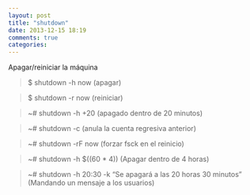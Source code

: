 ```yaml
---
layout: post
title: "shutdown"
date: 2013-12-15 18:19
comments: true
categories: 
---
```

Apagar/reiniciar la máquina

>$ shutdown -h now    (apagar)

>$ shutdown -r now     (reiniciar)

>~# shutdown -h +20 (apagado dentro de 20 minutos)

>~# shutdown -c   (anula la cuenta regresiva anterior)

>~# shutdown -rF now  (forzar fsck en el reinicio)

>~# shutdown -h $((60 * 4)) (Apagar dentro de 4 horas)

>~# shutdown -h 20:30 -k “Se apagará a las 20 horas 30 minutos” (Mandando un mensaje a los usuarios)

